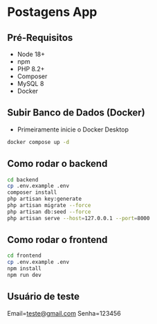 # Postagens App

## Pré-Requisitos
- Node 18+
- npm
- PHP 8.2+
- Composer
- MySQL 8
- Docker

## Subir Banco de Dados (Docker)

- Primeiramente inicie o Docker Desktop

```bash
docker compose up -d
```

## Como rodar o backend
```bash
cd backend
cp .env.example .env
composer install
php artisan key:generate
php artisan migrate --force
php artisan db:seed --force
php artisan serve --host=127.0.0.1 --port=8000
```

## Como rodar o frontend
```bash
cd frontend
cp .env.example .env
npm install
npm run dev
```

## Usuário de teste
Email=teste@gmail.com
Senha=123456
